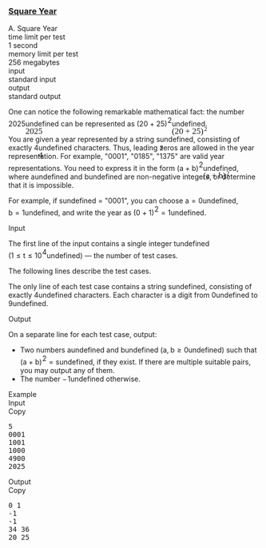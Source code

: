 <h3><a href="https://codeforces.com/contest/2114/problem/A" target="_blank" rel="noopener noreferrer">Square Year</a></h3>
<div class="header"><div class="title">A. Square Year</div><div class="time-limit"><div class="property-title">time limit per test</div>1 second</div><div class="memory-limit"><div class="property-title">memory limit per test</div>256 megabytes</div><div class="input-file input-standard"><div class="property-title">input</div>standard input</div><div class="output-file output-standard"><div class="property-title">output</div>standard output</div></div><div><p><span class="tex-font-style-it">One can notice the following remarkable mathematical fact: the number <span class="MathJax_Preview" style="color: inherit;"><span class="MJXp-math" id="MJXp-Span-1"><span class="MJXp-mn" id="MJXp-Span-2">2025</span></span></span><span class="MathJax MathJax_Processed" id="MathJax-Element-1-Frame" tabindex="0" style=""><nobr><span class="math" id="MathJax-Span-1"><span style="display: inline-block; position: relative; width: 0em; height: 0px; font-size: 122%;"><span style="position: absolute;"><span class="mrow" id="MathJax-Span-2"><span class="mn" id="MathJax-Span-3" style="font-family: MathJax_Main;">2025</span></span></span></span></span></nobr></span>undefined can be represented as <span class="MathJax_Preview" style="color: inherit;"><span class="MJXp-math" id="MJXp-Span-3"><span class="MJXp-mo" id="MJXp-Span-4" style="margin-left: 0em; margin-right: 0em;">(</span><span class="MJXp-mn" id="MJXp-Span-5">20</span><span class="MJXp-mo" id="MJXp-Span-6" style="margin-left: 0.267em; margin-right: 0.267em;">+</span><span class="MJXp-mn" id="MJXp-Span-7">25</span><span class="MJXp-msubsup" id="MJXp-Span-8"><span class="MJXp-mo" id="MJXp-Span-9" style="margin-left: 0em; margin-right: 0.05em;">)</span><span class="MJXp-mn MJXp-script" id="MJXp-Span-10" style="vertical-align: 0.5em;">2</span></span></span></span><span class="MathJax MathJax_Processed" id="MathJax-Element-2-Frame" tabindex="0" style=""><nobr><span class="math" id="MathJax-Span-4"><span style="display: inline-block; position: relative; width: 0em; height: 0px; font-size: 122%;"><span style="position: absolute;"><span class="mrow" id="MathJax-Span-5"><span class="mo" id="MathJax-Span-6" style="font-family: MathJax_Main;">(</span><span class="mn" id="MathJax-Span-7" style="font-family: MathJax_Main;">20</span><span class="mo" id="MathJax-Span-8" style="font-family: MathJax_Main; padding-left: 0.237em;">+</span><span class="mn" id="MathJax-Span-9" style="font-family: MathJax_Main; padding-left: 0.237em;">25</span><span class="msubsup" id="MathJax-Span-10"><span style="display: inline-block; position: relative; width: 0.823em; height: 0px;"><span style="position: absolute; clip: rect(3.047em, 1000.3em, 4.394em, -999.997em); top: -3.978em; left: 0em;"><span class="mo" id="MathJax-Span-11" style="font-family: MathJax_Main;">)</span><span style="display: inline-block; width: 0px; height: 3.984em;"></span></span><span style="position: absolute; top: -4.33em; left: 0.413em;"><span class="mn" id="MathJax-Span-12" style="font-size: 70.7%; font-family: MathJax_Main;">2</span><span style="display: inline-block; width: 0px; height: 3.984em;"></span></span></span></span></span></span></span></span></nobr></span>undefined.</span></p><p>You are given a year represented by a string <span class="MathJax_Preview" style="color: inherit;"><span class="MJXp-math" id="MJXp-Span-11"><span class="MJXp-mi MJXp-italic" id="MJXp-Span-12">s</span></span></span><span class="MathJax MathJax_Processed" id="MathJax-Element-3-Frame" tabindex="0" style=""><nobr><span class="math" id="MathJax-Span-13"><span style="display: inline-block; position: relative; width: 0em; height: 0px; font-size: 122%;"><span style="position: absolute;"><span class="mrow" id="MathJax-Span-14"><span class="mi" id="MathJax-Span-15" style="font-family: MathJax_Math-italic;">s</span></span></span></span></span></nobr></span>undefined, consisting of exactly <span class="MathJax_Preview" style="color: inherit;"><span class="MJXp-math" id="MJXp-Span-13"><span class="MJXp-mn" id="MJXp-Span-14">4</span></span></span><span class="MathJax MathJax_Processed" id="MathJax-Element-4-Frame" tabindex="0" style=""><nobr><span class="math" id="MathJax-Span-16"><span style="display: inline-block; position: relative; width: 0em; height: 0px; font-size: 122%;"><span style="position: absolute;"><span class="mrow" id="MathJax-Span-17"><span class="mn" id="MathJax-Span-18" style="font-family: MathJax_Main;">4</span></span></span></span></span></nobr></span>undefined characters. Thus, leading zeros are allowed in the year representation. For example, "0001", "0185", "1375" are valid year representations. You need to express it in the form <span class="MathJax_Preview" style="color: inherit;"><span class="MJXp-math" id="MJXp-Span-15"><span class="MJXp-mo" id="MJXp-Span-16" style="margin-left: 0em; margin-right: 0em;">(</span><span class="MJXp-mi MJXp-italic" id="MJXp-Span-17">a</span><span class="MJXp-mo" id="MJXp-Span-18" style="margin-left: 0.267em; margin-right: 0.267em;">+</span><span class="MJXp-mi MJXp-italic" id="MJXp-Span-19">b</span><span class="MJXp-msubsup" id="MJXp-Span-20"><span class="MJXp-mo" id="MJXp-Span-21" style="margin-left: 0em; margin-right: 0.05em;">)</span><span class="MJXp-mn MJXp-script" id="MJXp-Span-22" style="vertical-align: 0.5em;">2</span></span></span></span><span class="MathJax MathJax_Processed" id="MathJax-Element-5-Frame" tabindex="0" style=""><nobr><span class="math" id="MathJax-Span-19"><span style="display: inline-block; position: relative; width: 0em; height: 0px; font-size: 122%;"><span style="position: absolute;"><span class="mrow" id="MathJax-Span-20"><span class="mo" id="MathJax-Span-21" style="font-family: MathJax_Main;">(</span><span class="mi" id="MathJax-Span-22" style="font-family: MathJax_Math-italic;">a</span><span class="mo" id="MathJax-Span-23" style="font-family: MathJax_Main; padding-left: 0.237em;">+</span><span class="mi" id="MathJax-Span-24" style="font-family: MathJax_Math-italic; padding-left: 0.237em;">b</span><span class="msubsup" id="MathJax-Span-25"><span style="display: inline-block; position: relative; width: 0.823em; height: 0px;"><span style="position: absolute; clip: rect(3.047em, 1000.3em, 4.394em, -999.997em); top: -3.978em; left: 0em;"><span class="mo" id="MathJax-Span-26" style="font-family: MathJax_Main;">)</span><span style="display: inline-block; width: 0px; height: 3.984em;"></span></span><span style="position: absolute; top: -4.33em; left: 0.413em;"><span class="mn" id="MathJax-Span-27" style="font-size: 70.7%; font-family: MathJax_Main;">2</span><span style="display: inline-block; width: 0px; height: 3.984em;"></span></span></span></span></span></span></span></span></nobr></span>undefined, where <span class="MathJax_Preview" style="color: inherit;"><span class="MJXp-math" id="MJXp-Span-23"><span class="MJXp-mi MJXp-italic" id="MJXp-Span-24">a</span></span></span><span class="MathJax MathJax_Processing" id="MathJax-Element-6-Frame" tabindex="0"></span>undefined and <span class="MathJax_Preview" style="color: inherit;"><span class="MJXp-math" id="MJXp-Span-25"><span class="MJXp-mi MJXp-italic" id="MJXp-Span-26">b</span></span></span><span class="MathJax MathJax_Processing" id="MathJax-Element-7-Frame" tabindex="0"></span>undefined are <span class="tex-font-style-bf">non-negative integers</span>, or determine that it is impossible.</p><p>For example, if <span class="MathJax_Preview" style="color: inherit;"><span class="MJXp-math" id="MJXp-Span-27"><span class="MJXp-mi MJXp-italic" id="MJXp-Span-28">s</span></span></span><span class="MathJax MathJax_Processing" id="MathJax-Element-8-Frame" tabindex="0"></span>undefined = "0001", you can choose <span class="MathJax_Preview" style="color: inherit;"><span class="MJXp-math" id="MJXp-Span-29"><span class="MJXp-mi MJXp-italic" id="MJXp-Span-30">a</span><span class="MJXp-mo" id="MJXp-Span-31" style="margin-left: 0.333em; margin-right: 0.333em;">=</span><span class="MJXp-mn" id="MJXp-Span-32">0</span></span></span><span class="MathJax MathJax_Processing" id="MathJax-Element-9-Frame" tabindex="0"></span>undefined, <span class="MathJax_Preview" style="color: inherit;"><span class="MJXp-math" id="MJXp-Span-33"><span class="MJXp-mi MJXp-italic" id="MJXp-Span-34">b</span><span class="MJXp-mo" id="MJXp-Span-35" style="margin-left: 0.333em; margin-right: 0.333em;">=</span><span class="MJXp-mn" id="MJXp-Span-36">1</span></span></span><span class="MathJax MathJax_Processing" id="MathJax-Element-10-Frame" tabindex="0"></span>undefined, and write the year as <span class="MathJax_Preview" style="color: inherit;"><span class="MJXp-math" id="MJXp-Span-37"><span class="MJXp-mo" id="MJXp-Span-38" style="margin-left: 0em; margin-right: 0em;">(</span><span class="MJXp-mn" id="MJXp-Span-39">0</span><span class="MJXp-mo" id="MJXp-Span-40" style="margin-left: 0.267em; margin-right: 0.267em;">+</span><span class="MJXp-mn" id="MJXp-Span-41">1</span><span class="MJXp-msubsup" id="MJXp-Span-42"><span class="MJXp-mo" id="MJXp-Span-43" style="margin-left: 0em; margin-right: 0.05em;">)</span><span class="MJXp-mn MJXp-script" id="MJXp-Span-44" style="vertical-align: 0.5em;">2</span></span><span class="MJXp-mo" id="MJXp-Span-45" style="margin-left: 0.333em; margin-right: 0.333em;">=</span><span class="MJXp-mn" id="MJXp-Span-46">1</span></span></span><span class="MathJax MathJax_Processing" id="MathJax-Element-11-Frame" tabindex="0"></span>undefined.</p></div><div class="input-specification"><div class="section-title">Input</div><p>The first line of the input contains a single integer <span class="MathJax_Preview" style="color: inherit;"><span class="MJXp-math" id="MJXp-Span-47"><span class="MJXp-mi MJXp-italic" id="MJXp-Span-48">t</span></span></span><span class="MathJax MathJax_Processing" id="MathJax-Element-12-Frame" tabindex="0"></span>undefined (<span class="MathJax_Preview" style="color: inherit;"><span class="MJXp-math" id="MJXp-Span-49"><span class="MJXp-mn" id="MJXp-Span-50">1</span><span class="MJXp-mo" id="MJXp-Span-51" style="margin-left: 0.333em; margin-right: 0.333em;">≤</span><span class="MJXp-mi MJXp-italic" id="MJXp-Span-52">t</span><span class="MJXp-mo" id="MJXp-Span-53" style="margin-left: 0.333em; margin-right: 0.333em;">≤</span><span class="MJXp-msubsup" id="MJXp-Span-54"><span class="MJXp-mn" id="MJXp-Span-55" style="margin-right: 0.05em;">10</span><span class="MJXp-mn MJXp-script" id="MJXp-Span-56" style="vertical-align: 0.5em;">4</span></span></span></span><span class="MathJax MathJax_Processing" id="MathJax-Element-13-Frame" tabindex="0"></span>undefined)&nbsp;— the number of test cases.</p><p>The following lines describe the test cases.</p><p>The only line of each test case contains a string <span class="MathJax_Preview" style="color: inherit;"><span class="MJXp-math" id="MJXp-Span-57"><span class="MJXp-mi MJXp-italic" id="MJXp-Span-58">s</span></span></span><span class="MathJax MathJax_Processing" id="MathJax-Element-14-Frame" tabindex="0"></span>undefined, consisting of exactly <span class="MathJax_Preview" style="color: inherit;"><span class="MJXp-math" id="MJXp-Span-59"><span class="MJXp-mn" id="MJXp-Span-60">4</span></span></span><span class="MathJax MathJax_Processing" id="MathJax-Element-15-Frame" tabindex="0"></span>undefined characters. Each character is a digit from <span class="MathJax_Preview" style="color: inherit;"><span class="MJXp-math" id="MJXp-Span-61"><span class="MJXp-mn" id="MJXp-Span-62">0</span></span></span><span class="MathJax MathJax_Processing" id="MathJax-Element-16-Frame" tabindex="0"></span>undefined to <span class="MathJax_Preview" style="color: inherit;"><span class="MJXp-math" id="MJXp-Span-63"><span class="MJXp-mn" id="MJXp-Span-64">9</span></span></span><span class="MathJax MathJax_Processing" id="MathJax-Element-17-Frame" tabindex="0"></span>undefined.</p></div><div class="output-specification"><div class="section-title">Output</div><p>On a separate line for each test case, output: </p><ul> <li> Two numbers <span class="MathJax_Preview" style="color: inherit;"><span class="MJXp-math" id="MJXp-Span-65"><span class="MJXp-mi MJXp-italic" id="MJXp-Span-66">a</span></span></span><span class="MathJax MathJax_Processing" id="MathJax-Element-18-Frame" tabindex="0"></span>undefined and <span class="MathJax_Preview" style="color: inherit;"><span class="MJXp-math" id="MJXp-Span-67"><span class="MJXp-mi MJXp-italic" id="MJXp-Span-68">b</span></span></span><span class="MathJax MathJax_Processing" id="MathJax-Element-19-Frame" tabindex="0"></span>undefined (<span class="MathJax_Preview" style="color: inherit;"><span class="MJXp-math" id="MJXp-Span-69"><span class="MJXp-mi MJXp-italic" id="MJXp-Span-70">a</span><span class="MJXp-mo" id="MJXp-Span-71" style="margin-left: 0em; margin-right: 0.222em;">,</span><span class="MJXp-mi MJXp-italic" id="MJXp-Span-72">b</span><span class="MJXp-mo" id="MJXp-Span-73" style="margin-left: 0.333em; margin-right: 0.333em;">≥</span><span class="MJXp-mn" id="MJXp-Span-74">0</span></span></span><span class="MathJax MathJax_Processing" id="MathJax-Element-20-Frame" tabindex="0"></span>undefined) such that <span class="MathJax_Preview" style="color: inherit;"><span class="MJXp-math" id="MJXp-Span-75"><span class="MJXp-mo" id="MJXp-Span-76" style="margin-left: 0em; margin-right: 0em;">(</span><span class="MJXp-mi MJXp-italic" id="MJXp-Span-77">a</span><span class="MJXp-mo" id="MJXp-Span-78" style="margin-left: 0.267em; margin-right: 0.267em;">+</span><span class="MJXp-mi MJXp-italic" id="MJXp-Span-79">b</span><span class="MJXp-msubsup" id="MJXp-Span-80"><span class="MJXp-mo" id="MJXp-Span-81" style="margin-left: 0em; margin-right: 0.05em;">)</span><span class="MJXp-mn MJXp-script" id="MJXp-Span-82" style="vertical-align: 0.5em;">2</span></span><span class="MJXp-mo" id="MJXp-Span-83" style="margin-left: 0.333em; margin-right: 0.333em;">=</span><span class="MJXp-mi MJXp-italic" id="MJXp-Span-84">s</span></span></span><span class="MathJax MathJax_Processing" id="MathJax-Element-21-Frame" tabindex="0"></span>undefined, if they exist. If there are multiple suitable pairs, you may output any of them. </li><li> The number <span class="MathJax_Preview" style="color: inherit;"><span class="MJXp-math" id="MJXp-Span-85"><span class="MJXp-mo" id="MJXp-Span-86" style="margin-left: 0em; margin-right: 0.111em;">−</span><span class="MJXp-mn" id="MJXp-Span-87">1</span></span></span><span class="MathJax MathJax_Processing" id="MathJax-Element-22-Frame" tabindex="0"></span>undefined otherwise. </li></ul></div><div class="sample-tests"><div class="section-title">Example</div><div class="sample-test"><div class="input"><div class="title">Input<div title="Copy" data-clipboard-target="#id003819054508364176" id="id004671374691614174" class="input-output-copier">Copy</div></div><pre id="id003819054508364176"><div class="test-example-line test-example-line-even test-example-line-0">5</div><div class="test-example-line test-example-line-odd test-example-line-1">0001</div><div class="test-example-line test-example-line-even test-example-line-2">1001</div><div class="test-example-line test-example-line-odd test-example-line-3">1000</div><div class="test-example-line test-example-line-even test-example-line-4">4900</div><div class="test-example-line test-example-line-odd test-example-line-5">2025</div></pre></div><div class="output"><div class="title">Output<div title="Copy" data-clipboard-target="#id009144619685993887" id="id0006874722805032818" class="input-output-copier">Copy</div></div><pre id="id009144619685993887">0 1
-1
-1
34 36
20 25
</pre></div></div></div>